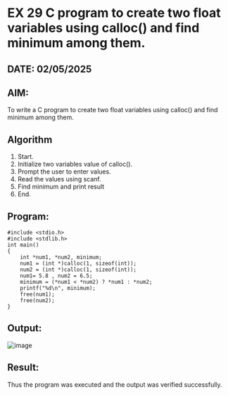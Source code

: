 # EX 29 C program to create two float variables using calloc() and find minimum among them.
## DATE: 02/05/2025
## AIM:
To write a C program to create two float variables using calloc() and find minimum among them.

## Algorithm
1. Start. 
2. Initialize two variables value of calloc(). 
3. Prompt the user to enter values. 
4. Read the values using scanf. 
5. Find minimum and print result 
6. End. 

## Program:
```
#include <stdio.h> 
#include <stdlib.h> 
int main()
{ 
    int *num1, *num2, minimum; 
    num1 = (int *)calloc(1, sizeof(int)); 
    num2 = (int *)calloc(1, sizeof(int)); 
    num1= 5.8 , num2 = 6.5; 
    minimum = (*num1 < *num2) ? *num1 : *num2; 
    printf("%d\n", minimum); 
    free(num1); 
    free(num2);
}

```

## Output:
![image](https://github.com/user-attachments/assets/cbaebc11-00d2-4193-8c58-740bf114c894)



## Result:
Thus the program was executed and the output was verified successfully.
